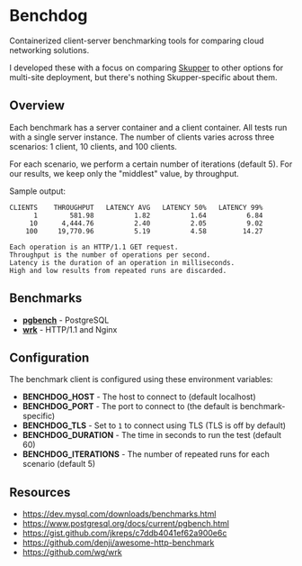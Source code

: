 # Benchdog

Containerized client-server benchmarking tools for comparing cloud
networking solutions.

I developed these with a focus on comparing [Skupper][skupper] to
other options for multi-site deployment, but there's nothing
Skupper-specific about them.

[skupper]: https://skupper.io/

## Overview

Each benchmark has a server container and a client container.  All
tests run with a single server instance.  The number of clients varies
across three scenarios: 1 client, 10 clients, and 100 clients.

For each scenario, we perform a certain number of iterations (default
5).  For our results, we keep only the "middlest" value, by
throughput.

Sample output:

    CLIENTS    THROUGHPUT   LATENCY AVG   LATENCY 50%   LATENCY 99%
          1        581.98          1.82          1.64          6.84
         10      4,444.76          2.40          2.05          9.02
        100     19,770.96          5.19          4.58         14.27

    Each operation is an HTTP/1.1 GET request.
    Throughput is the number of operations per second.
    Latency is the duration of an operation in milliseconds.
    High and low results from repeated runs are discarded.

## Benchmarks

- [**pgbench**](pgbench) - PostgreSQL
- [**wrk**](wrk) - HTTP/1.1 and Nginx

## Configuration

The benchmark client is configured using these environment variables:

- **BENCHDOG_HOST** - The host to connect to (default localhost)
- **BENCHDOG_PORT** - The port to connect to (the default is benchmark-specific)
- **BENCHDOG_TLS** - Set to `1` to connect using TLS (TLS is off by default)
- **BENCHDOG_DURATION** - The time in seconds to run the test (default 60)
- **BENCHDOG_ITERATIONS** - The number of repeated runs for each scenario (default 5)

## Resources

- https://dev.mysql.com/downloads/benchmarks.html
- https://www.postgresql.org/docs/current/pgbench.html
- https://gist.github.com/jkreps/c7ddb4041ef62a900e6c
- https://github.com/denji/awesome-http-benchmark
- https://github.com/wg/wrk
